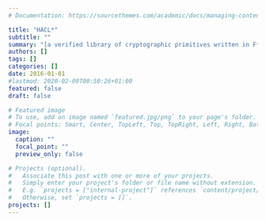 ```yaml
---
# Documentation: https://sourcethemes.com/academic/docs/managing-content/

title: "HACL*"
subtitle: ""
summary: "[a verified library of cryptographic primitives written in F*](https://github.com/project-everest/hacl-star)"
authors: []
tags: []
categories: []
date: 2016-01-01
#lastmod: 2020-02-09T00:50:26+01:00
featured: false
draft: false

# Featured image
# To use, add an image named `featured.jpg/png` to your page's folder.
# Focal points: Smart, Center, TopLeft, Top, TopRight, Left, Right, BottomLeft, Bottom, BottomRight.
image:
  caption: ""
  focal_point: ""
  preview_only: false

# Projects (optional).
#   Associate this post with one or more of your projects.
#   Simply enter your project's folder or file name without extension.
#   E.g. `projects = ["internal-project"]` references `content/project/deep-learning/index.md`.
#   Otherwise, set `projects = []`.
projects: []
---
```

